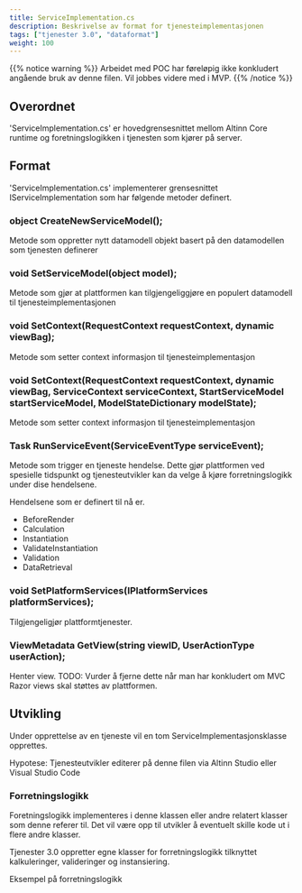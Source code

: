 ```yaml
---
title: ServiceImplementation.cs
description: Beskrivelse av format for tjenesteimplementasjonen
tags: ["tjenester 3.0", "dataformat"]
weight: 100
---
```


{{% notice warning %}}
Arbeidet med POC har føreløpig ikke konkludert angående bruk av denne filen. Vil jobbes
videre med i MVP.
{{% /notice %}}

## Overordnet

'ServiceImplementation.cs' er hovedgrensesnittet mellom Altinn Core runtime og 
foretningslogikken i tjenesten som kjører på server.

## Format

'ServiceImplementation.cs' implementerer grensesnittet IServiceImplementation som har følgende
metoder definert.

### object CreateNewServiceModel();

Metode som oppretter nytt datamodell objekt basert på den datamodellen som tjenesten definerer

### void SetServiceModel(object model);
Metode som gjør at plattformen kan tilgjengeliggjøre en populert datamodell til tjenesteimplementasjonen

### void SetContext(RequestContext requestContext, dynamic viewBag);
Metode som setter context informasjon til tjenesteimplementasjon

### void SetContext(RequestContext requestContext, dynamic viewBag, ServiceContext serviceContext, StartServiceModel startServiceModel, ModelStateDictionary modelState);
Metode som setter context informasjon til tjenesteimplementasjon

### Task<bool> RunServiceEvent(ServiceEventType serviceEvent);
Metode som trigger en tjeneste hendelse. Dette gjør plattformen ved spesielle tidspunkt
og tjenesteutvikler kan da velge å kjøre forretningslogikk under dise hendelsene. 

Hendelsene som er definert til nå er. 

- BeforeRender
- Calculation
- Instantiation
- ValidateInstantiation
- Validation
- DataRetrieval

### void SetPlatformServices(IPlatformServices platformServices);

Tilgjengeligjør plattformtjenester. 

### ViewMetadata GetView(string viewID, UserActionType userAction);

Henter view.
TODO: Vurder å fjerne dette når man har konkludert om MVC Razor views skal støttes av plattformen.

## Utvikling
Under opprettelse av en tjeneste vil en tom ServiceImplementasjonsklasse opprettes.

Hypotese: Tjenesteutvikler editerer på denne filen via Altinn Studio eller Visual Studio Code 

### Forretningslogikk
Foretningslogikk implementeres i denne klassen eller andre relatert klasser som denne referer til.
Det vil være opp til utvikler å eventuelt skille kode ut i flere andre klasser. 

Tjenester 3.0 oppretter egne klasser for forretningslogikk tilknyttet kalkuleringer, valideringer og instansiering.

Eksempel på forretningslogikk 